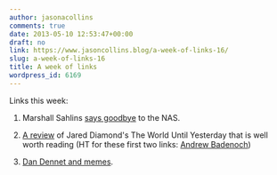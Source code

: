```yaml
---
author: jasonacollins
comments: true
date: 2013-05-10 12:53:47+00:00
draft: no
link: https://www.jasoncollins.blog/a-week-of-links-16/
slug: a-week-of-links-16
title: A week of links
wordpress_id: 6169
---
```


Links this week:



	
  1. Marshall Sahlins [says goodbye](http://anthroniche.com/darkness_documents/0632.pdf) to the NAS.

	
  2. [A review](http://www.columbia.edu/~saw2156/HunterBlatherer.pdf) of Jared Diamond's The World Until Yesterday that is well worth reading (HT for these first two links: [Andrew Badenoch](https://twitter.com/evolvify))

  3. [Dan Dennet and memes](http://www.replicatedtypo.com/more-on-dennett-on-memes/6249.html).


